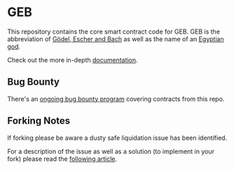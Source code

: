 # GEB

This repository contains the core smart contract code for GEB. GEB is the abbreviation of [Gödel, Escher and Bach](https://en.wikipedia.org/wiki/G%C3%B6del,_Escher,_Bach) as well as the name of an [Egyptian god](https://en.wikipedia.org/wiki/Geb).

Check out the more in-depth [documentation](https://docs.reflexer.finance/).

## Bug Bounty

There's an [ongoing bug bounty program](https://immunefi.com/bounty/reflexer/) covering contracts from this repo.

## Forking Notes

If forking please be aware a dusty safe liquidation issue has been identified.

For a description of the issue as well as a solution (to implement in your fork) please read the [following article](https://defi-wonderland.notion.site/SOLVED-a-zero-day-exploit-in-GEB-codebase-9aec5f799ca24688b524e439da60b987).
